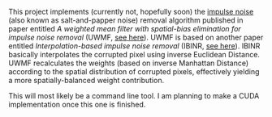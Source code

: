 This project implements (currently not, hopefully soon) the [impulse noise](https://en.wikipedia.org/wiki/Salt-and-pepper_noise) (also known as salt-and-papper noise) removal algorithm published in paper entitled *A weighted mean filter with spatial-bias elimination for impulse noise removal* (UWMF, [see here](https://doi.org/10.1016/j.dsp.2015.08.012)). UWMF is based on another paper entitled *Interpolation-based impulse noise removal* (IBINR, [see here](10.1049/iet-ipr.2013.0146)). IBINR basically interpolates the corrupted pixel using inverse Euclidean Distance. UWMF recalculates the weights (based on inverse Manhattan Distance) according to the spatial distribution of corrupted pixels, effectively yielding a more spatially-balanced weight contribution.

This will most likely be a command line tool. I am planning to make a CUDA implementation once this one is finished.
